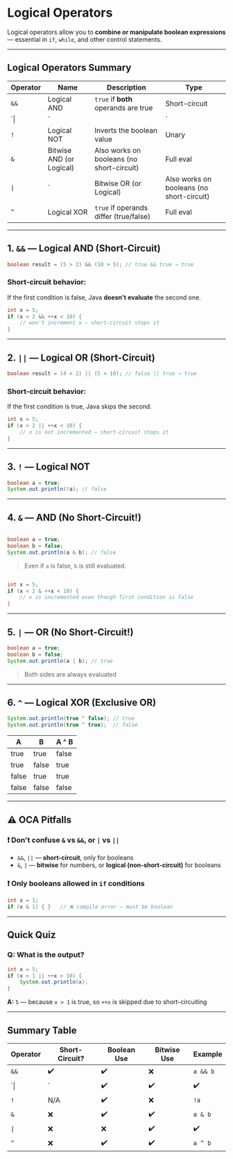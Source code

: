 # Logical Operators

Logical operators allow you to **combine or manipulate boolean expressions** — essential in `if`, `while`, and other control statements.

---

## Logical Operators Summary

| Operator | Name                     | Description                                  | Type                                      |
| -------- | ------------------------ | -------------------------------------------- | ----------------------------------------- |
| `&&`   | Logical AND              | `true` if **both** operands are true | Short-circuit                             |
| `\|      | `                        |                                              | `                                         |
| `!`    | Logical NOT              | Inverts the boolean value                    | Unary                                     |
| `&`    | Bitwise AND (or Logical) | Also works on booleans (no short-circuit)    | Full eval                                 |
| `\|`    | `                        | Bitwise OR (or Logical)                      | Also works on booleans (no short-circuit) |
| `^`    | Logical XOR              | `true` if operands differ (true/false)     | Full eval                                 |

---

## 1. `&&` — Logical AND (Short-Circuit)

```java
boolean result = (5 > 2) && (10 > 5); // true && true → true
```

### Short-circuit behavior:

If the first condition is false, Java **doesn't evaluate** the second one.

```java
int x = 5;
if (x < 2 && ++x < 10) {
    // won't increment x — short-circuit stops it
}
```

---

## 2. `||` — Logical OR (Short-Circuit)

```java
boolean result = (4 < 2) || (5 < 10); // false || true → true
```

### Short-circuit behavior:

If the first condition is true, Java skips the second.

```java
int x = 5;
if (x > 2 || ++x < 10) {
    // x is not incremented — short-circuit stops it
}
```

---

## 3. `!` — Logical NOT

```java
boolean a = true;
System.out.println(!a); // false
```

---

## 4. `&` — AND (No Short-Circuit!)

```java

boolean a = true;
boolean b = false;
System.out.println(a & b); // false

```

> Even if `a` is false, `b` is still evaluated.

```java

int x = 5;
if (x < 2 & ++x < 10) {
    // x is incremented even though first condition is false
}

```

---

## 5. `|` — OR (No Short-Circuit!)

```java
boolean a = true;
boolean b = false;
System.out.println(a | b); // true
```

> Both sides are always evaluated

---

## 6. `^` — Logical XOR (Exclusive OR)

```java
System.out.println(true ^ false); // true
System.out.println(true ^ true);  // false
```

| A     | B     | A ^ B |
| ----- | ----- | ----- |
| true  | true  | false |
| true  | false | true  |
| false | true  | true  |
| false | false | false |

---

## ⚠️ OCA Pitfalls

### ❗ Don't confuse `&` vs `&&`, or `|` vs `||`

- `&&`, `||` — **short-circuit**, only for booleans
- `&`, `|` — **bitwise** for numbers, or **logical (non-short-circuit)** for booleans

### ❗ Only booleans allowed in `if` conditions

```java
int x = 1;
if (x & 1) { }   // ❌ compile error — must be boolean
```

---

## Quick Quiz

### Q: What is the output?

```java
int x = 5;
if (x > 1 || ++x > 10) {
    System.out.println(x);
}
```

**A:** `5` — because `x > 1` is true, so `++x` is skipped due to short-circuiting

---

## Summary Table

| Operator | Short-Circuit? | Boolean Use | Bitwise Use | Example    |
| -------- | -------------- | ----------- | ----------- | ---------- |
| `&&`   | ✔️           | ✔️        | ❌          | `a && b` |
| `\|      | `              | ✔️        | ✔️        | ✔️       |
| `!`    | N/A            | ✔️        | ❌          | `!a`     |
| `&`    | ❌             | ✔️        | ✔️        | `a & b`  |
| `\|`    | ❌             | ❌          | ✔️        | ✔️       |
| `^`    | ❌             | ✔️        | ✔️        | `a ^ b`  |

